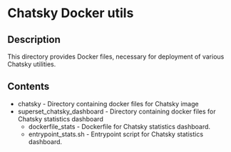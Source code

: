 # Chatsky Docker utils

## Description

This directory provides Docker files, necessary for deployment 
of various Chatsky utilities.

## Contents

* chatsky - Directory containing docker files for Chatsky image
* superset_chatsky_dashboard - Directory containing docker files for Chatsky statistics dashboard
    * dockerfile_stats - Dockerfile for Chatsky statistics dashboard.
    * entrypoint_stats.sh - Entrypoint script for Chatsky statistics dashboard.